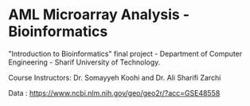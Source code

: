 # AML Microarray Analysis - Bioinformatics

"Introduction to Bioinformatics" final project - Department of Computer Engineering - Sharif University of Technology.

Course Instructors:  Dr. Somayyeh Koohi and Dr. Ali Sharifi Zarchi

Data : https://www.ncbi.nlm.nih.gov/geo/geo2r/?acc=GSE48558
